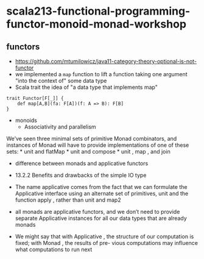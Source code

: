 # scala213-functional-programming-functor-monoid-monad-workshop



## functors
* https://github.com/mtumilowicz/java11-category-theory-optional-is-not-functor
* we implemented a `map` function to lift a function taking one argument "into the context of" some 
data type
* Scala trait the idea of "a data type that implements map"
```
trait Functor[F[_]] {
    def map[A,B](fa: F[A])(f: A => B): F[B]
}
```


* monoids
    * Associativity and parallelism
    
    
We’ve seen three minimal sets of primitive Monad combinators, and instances of
Monad will have to provide implementations of one of these sets:
    * unit and flatMap
    * unit and compose
    * unit , map , and join
    
* difference between monads and applicative functors

* 13.2.2 Benefits and drawbacks of the simple IO type

* The name applicative comes from the fact that we can formulate the Applicative
  interface using an alternate set of primitives, unit and the function apply , rather than
  unit and map2
  
* all monads
  are applicative functors, and we don’t need to provide separate Applicative instances
  for all our data types that are already monads
  
* We might say that with
  Applicative , the structure of our computation is fixed; with Monad , the results of pre-
  vious computations may influence what computations to run next